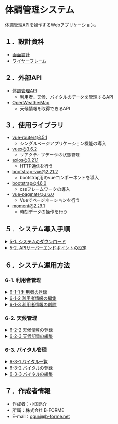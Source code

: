 # 体調管理システム

[体調管理API](https://github.com/b-forme-oguni/vital_management_system)を操作するWebアプリケーション。

## １．設計資料

-   [画面設計](https://drive.google.com/file/d/1IGmbkJn4Dx5nbSHkTfiAkdNGGcvORjg8/view?usp=sharing)
-   [ワイヤーフレーム](https://drive.google.com/file/d/1wOO1Gz-_getSXbxY1cNXkVhNJI5lvMZH/view?usp=sharing)


## ２．外部API

-   [体調管理API](https://github.com/b-forme-oguni/vital_management_system)
      -   利用者、天候、バイタルのデータを管理するAPI
-   [OpenWeatherMap](https://openweathermap.org/api)
      -   天候情報を取得できるAPI

## ３．使用ライブラリ
-   vue-router@3.5.1
    -   シングルページアプリケーション機能の導入
-   vuex@3.6.2
    -   リアクティブデータの状態管理
-   axios@0.21.1
    -   HTTP通信を行う
-   bootstrap-vue@2.21.2
    -   bootstrap用のvueコンポーネントを導入
-   bootstrap@4.6.0
    -   cssフレームワークの導入
-   vue-paginate@3.6.0
    -   Vueでページネーションを行う
-   moment@2.29.1
    -   時刻データの操作を行う


## ５．システム導入手順

<details>
<summary><u>5-1. システムのダウンロード</u></summary>
<br>
<ol>
<li>
下記コマンドを入力してGitからシステムをダウンロード

```
git clone https://github.com/b-forme-oguni/vital_vue.git
```
</li>
<li>
生成された<b>"vital_vue"</b>フォルダをカレントにして、ターミナルから下記コマンドを入力

```
npm install
```
</li>
<li>
<b>"vital_vue"</b>フォルダ直下に、<b>"node_modules"</b>フォルダが生成されれば完了
</li>
</ol>
</details>

<details>
<summary><u>5-2. APIサーバーエンドポイントの設定</u></summary>
<br>
<ol>
<li>
<b>"vital_vue"</b>フォルダ直下の<b>".env.example"</b>をコピー
</li>
<li>
コピーしたファイルを<b>".env.local"</b>にリネームして、APIエンドポイントアドレスを変更<br>

アドレス例）http://localhost:8000/api/
```
VUE_APP_API_URL=APIエンドポイントアドレス
```
</li>
</ol>
</details>

## ６．システム運用方法

### 6-1. 利用者管理

<details>
<summary><u>6-1-1 利用者の登録</u></summary><br>
  <ol>
      <li>
        メニュー＞[利用者管理]ボタンをクリック
        <kbd><img src="readme_img\user_1.png"></kbd><br><br>
      </li>
      <li>
        利用者一覧＞[利用者登録]ボタンをクリック
        <kbd><img src="readme_img\user_2.png"></kbd><br><br>
      </li>
      <li>
        利用者登録＞[1.基本情報入力]の各項目を入力
        <kbd><img src="readme_img\user_3.png"></kbd><br><br>
      </li>
      <li>
        利用者登録＞[2.確認]で内容を確かめたら[登録]ボタンをクリック
        <kbd><img src="readme_img\user_4.png"></kbd><br><br>
      </li>
      <li>
        登録確認アラートの[OK]ボタンをクリック
        <kbd><img src="readme_img\user_5.png"></kbd><br><br>
      </li>
      <li>
        利用者一覧に利用者が追加される
        <kbd><img src="readme_img\user_6.png"></kbd><br><br>
      </li>
  </ol>
</details>

<details>
<summary><u>6-1-2 利用者情報の編集</u></summary><br>
  <ol>
      <li>
        メニュー＞[利用者管理]ボタンをクリック
        <kbd><img src="readme_img\user_1.png"></kbd><br><br>
      </li>
      <li>
        利用者一覧＞変更したい利用者データをクリック
        <kbd><img src="readme_img\user_7.png"></kbd><br><br>
      </li>
      <li>
        利用者変更＞[1.基本情報入力]の各項目を変更
        <kbd><img src="readme_img\user_8.png"></kbd><br><br>
      </li>
      <li>
        利用者変更＞[2.確認]で内容を確かめたら[変更]ボタンをクリック
        <kbd><img src="readme_img\user_9.png"></kbd><br><br>
      </li>
      <li>
        変更確認アラートの[OK]ボタンをクリック
        <kbd><img src="readme_img\user_10.png"></kbd><br><br>
      </li>
      <li>
        利用者一覧の利用者データが変更される
        <kbd><img src="readme_img\user_11.png"></kbd><br><br>
      </li>
  </ol>
</details>

<details>
    <summary><u>6-1-3 利用者情報の削除</u></summary><br>
      <ol>
      <li>
        メニュー＞[利用者管理]ボタンをクリック
        <kbd><img src="readme_img\user_1.png"></kbd><br><br>
      </li>
      <li>
        利用者一覧＞削除したい利用者のデータ列左端にあるチェックボックスを選択（複数可）
        <kbd><img src="readme_img\user_12.png"></kbd><br><br>
      </li>
      <li>
        利用者一覧＞[削除]ボタンをクリックして利用者から削除
        <kbd><img src="readme_img\user_13.png"></kbd><br><br>
      </li>
      <li>
        変更確認アラートの[OK]ボタンをクリック。利用者一覧から利用者データが削除される
        <kbd><img src="readme_img\user_14.png"></kbd><br><br>
      </li>
      </ol>
    </details>
  </li>

### 6-2. 天候管理
<details>
<summary><u>6-2-2 天候情報の登録</u></summary><br>
  <ol>
      <li>
        天候情報＞[天候登録]ボタンをクリック<br>
        <kbd><img src="readme_img\weather_1.png"></kbd><br><br>
      </li>
      <li>
        入力画面が表示されるので、<br>
        内気温、内湿度を入力して[登録]ボタンをクリック
        <kbd><img src="readme_img\weather_2.png"></kbd><br><br>
      </li>
      <li>
        登録確認アラートの[OK]ボタンをクリック
        <kbd><img src="readme_img\weather_3.png"></kbd><br><br>
      </li>
      <li>
        天候情報に登録したデータが表示される<br>
        [天候編集]ボタンがクリック可能となる
        <kbd><img src="readme_img\weather_4.png"></kbd><br><br>
      </li>
      </ol>
</details>

<details>
<summary><u>6-2-3 天候記録の編集</u></summary><br>
  <ol>
      <li>
        天候情報＞[天候編集]ボタンをクリック<br>
        <kbd><img src="readme_img\weather_5.png"></kbd><br><br>
      </li>
      <li>
        内気温、内湿度を修正して[変更]ボタンをクリック
        <kbd><img src="readme_img\weather_6.png"></kbd><br><br>
      </li>
      <li>
        変更確認アラートの[OK]ボタンをクリック
        <kbd><img src="readme_img\weather_7.png"></kbd><br><br>
      </li>
      <li>
        天候情報のデータが変更される
        <kbd><img src="readme_img\weather_8.png"></kbd><br><br>
      </li>
  </ol>
</details>

### 6-3. バイタル管理
<details>
<summary><u>6-3-1 バイタル一覧</u></summary><br>
  <ol>
      <li>
        メニュー＞[バイタル管理]ボタンをクリック
        <kbd><img src="readme_img\vital_1.png"></kbd><br><br>
      </li>
      <li>
        バイタル一覧＞[利用者]セレクトボックスから利用者を選択
        <kbd><img src="readme_img\vital_7.png"></kbd><br><br>
      </li>
      <li>
        バイタル一覧＞[年月]セレクトボックスから年月を選択
        <kbd><img src="readme_img\vital_8.png"></kbd><br><br>
      </li>
      <li>
        対象利用者のバイタル情報が年月ごとに表示される
        <kbd><img src="readme_img\vital_9.png"></kbd><br><br>
      </li>
      </ol>
</details>

<details>
<summary><u>6-3-2 バイタルの登録</u></summary><br>
  <ol>
      <li>
        メニュー＞[バイタル管理]ボタンをクリック
        <kbd><img src="readme_img\vital_1.png"></kbd><br><br>
      </li>
      <li>
        バイタル一覧＞[バイタル登録]ボタンをクリック
        <kbd><img src="readme_img\vital_2.png"></kbd><br><br>
      </li>
      <li>
        バイタル登録＞[1.バイタル記録]の各項目を入力
        <kbd><img src="readme_img\vital_3.png"></kbd><br><br>
      </li>
      <li>
        バイタル登録＞[2.排泄記録]の各項目を入力
        <kbd><img src="readme_img\vital_4.png"></kbd><br><br>
      </li>
      <li>
        バイタル登録＞[3.状態]の各項目を入力
        <kbd><img src="readme_img\vital_5.png"></kbd><br><br>
      </li>
      <li>
        バイタル登録＞[4.確認]で内容を確かめたら[登録]ボタンをクリック
        <kbd><img src="readme_img\vital_6.png"></kbd><br><br>
      </li>
      <li>
        登録確認アラートの[OK]ボタンをクリック
        <kbd><img src="readme_img\vital_12.png"></kbd><br><br>
      </li>
      <li>
        バイタル一覧にバイタルデータが追加される
        <kbd><img src="readme_img\vital_13.png"></kbd><br><br>
      </li>
      </ol>
</details>

<details>
<summary><u>6-3-3 バイタルの編集</u></summary><br>
  <ol>
      <li>
        メニュー＞[バイタル管理]ボタンをクリック
        <kbd><img src="readme_img\vital_1.png"></kbd><br><br>
      </li>
      <li>
        バイタル一覧＞変更したいバイタルデータをクリック
        <kbd><img src="readme_img\vital_10.png"></kbd><br><br>
      </li>
      <li>
        １～４の入力画面を修正して[変更]ボタンをクリック<br>
        変更確認アラートの[OK]ボタンをクリック<br>
        <kbd><img src="readme_img\vital_11.png"></kbd><br><br>
      </li>
      <li>
        バイタル一覧からバイタルデータが変更される
        <kbd><img src="readme_img\vital_14.png"></kbd><br><br>
      </li>
  </ol>
</details>

## ７．作成者情報

-   作成者：小国亮介
-   所属：株式会社 B-FORME
-   E-mail：oguni@b-forme.net
